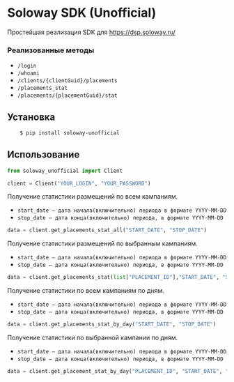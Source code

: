 # Soloway SDK (Unofficial)

Простейшая реализация SDK для https://dsp.soloway.ru/

### Реализованные методы
* ``/login``
* ``/whoami``
* ``/clients/{clientGuid}/placements``
* ``/placements_stat``
* ``/placements/{placementGuid}/stat``

## Установка
```bash    
    $ pip install soloway-unofficial
```

## Использование

```python
from soloway_unofficial import Client

client = Client("YOUR_LOGIN", "YOUR_PASSWORD")
```    

Получение статистики размещений по всем кампаниям.
* ``start_date — дата начала(включительно) периода в формате YYYY-MM-DD``
* ``stop_date — дата конца(включительно) периода, в формате YYYY-MM-DD``

```python
data = client.get_placements_stat_all("START_DATE", "STOP_DATE")
```    
Получение статистики размещений по выбранным кампаниям.
* ``start_date — дата начала(включительно) периода в формате YYYY-MM-DD``
* ``stop_date — дата конца(включительно) периода, в формате YYYY-MM-DD``

```python
data = client.get_placements_stat(list["PLACEMENT_ID"],"START_DATE", "STOP_DATE")
```    

Получение статистики по всем кампаниям по дням.
* ``start_date — дата начала(включительно) периода в формате YYYY-MM-DD``
* ``stop_date — дата конца(включительно) периода, в формате YYYY-MM-DD``

```python        
data = client.get_placements_stat_by_day("START_DATE", "STOP_DATE")
```

Получение статистики по выбранной кампании по дням.
* ``start_date — дата начала(включительно) периода в формате YYYY-MM-DD``
* ``stop_date — дата конца(включительно) периода, в формате YYYY-MM-DD``

```python        
data = client.get_placement_stat_by_day("PLACEMENT_ID", "START_DATE", "STOP_DATE")
```